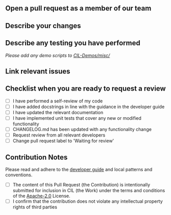 Open a pull request as a member of our team
-------------------------------------------
## Describe your changes

## Describe any testing you have performed
*Please add any demo scripts to [CIL-Demos/misc/](https://github.com/TomographicImaging/CIL-Demos/tree/main/misc)*


## Link relevant issues


## Checklist when you are ready to request a review

- [ ] I have performed a self-review of my code
- [ ] I have added docstrings in line with the guidance in the developer guide
- [ ] I have updated the relevant documentation
- [ ] I have implemented unit tests that cover any new or modified functionality
- [ ] CHANGELOG.md has been updated with any functionality change
- [ ] Request review from all relevant developers
- [ ] Change pull request label to 'Waiting for review'

## Contribution Notes

Please read and adhere to the [developer guide](https://tomographicimaging.github.io/CIL/nightly/developer_guide.html) and local patterns and conventions.

- [ ] The content of this Pull Request (the Contribution) is intentionally submitted for inclusion in CIL (the Work) under the terms and conditions of the [Apache-2.0](https://www.apache.org/licenses/LICENSE-2.0) License.
- [ ] I confirm that the contribution does not violate any intellectual property rights of third parties
